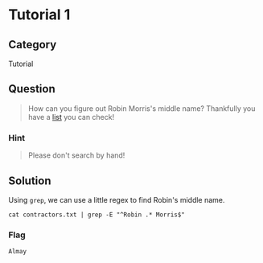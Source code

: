 # Tutorial 1

## Category
Tutorial

## Question
>How can you figure out Robin Morris's middle name? Thankfully you have a [list](contractors.txt) you can check!

### Hint
>Please don't search by hand!

## Solution
Using `grep`, we can use a little regex to find Robin's middle name.

`cat contractors.txt | grep -E "^Robin .* Morris$"`

### Flag
`Almay`
